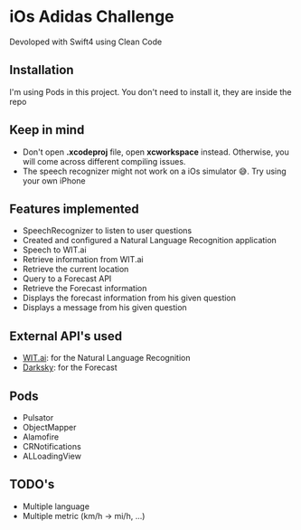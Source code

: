 # iOs Adidas Challenge

Devoloped with Swift4 using Clean Code

## Installation

I'm using Pods in this project. You don't need to install it, they are inside the repo

## Keep in mind

- Don't open __.xcodeproj__ file, open __xcworkspace__ instead. Otherwise, you will come across different compiling issues.
- The speech recognizer might not work on a iOs simulator 😅. Try using your own iPhone

## Features implemented

- SpeechRecognizer to listen to user questions
- Created and configured a Natural Language Recognition application
- Speech to WIT.ai
- Retrieve information from WIT.ai
- Retrieve the current location
- Query to a Forecast API
- Retrieve the Forecast information
- Displays the forecast information from his given question
- Displays a message from his given question

## External API's used

- [WIT.ai][1]: for the Natural Language Recognition
- [Darksky][2]: for the Forecast

## Pods

- Pulsator
- ObjectMapper
- Alamofire
- CRNotifications
- ALLoadingView

## TODO's

- Multiple language
- Multiple metric (km/h -> mi/h, ...)

[1]: https://wit.ai/eriscoand/AdidasChallenge
[2]: https://darksky.net/dev